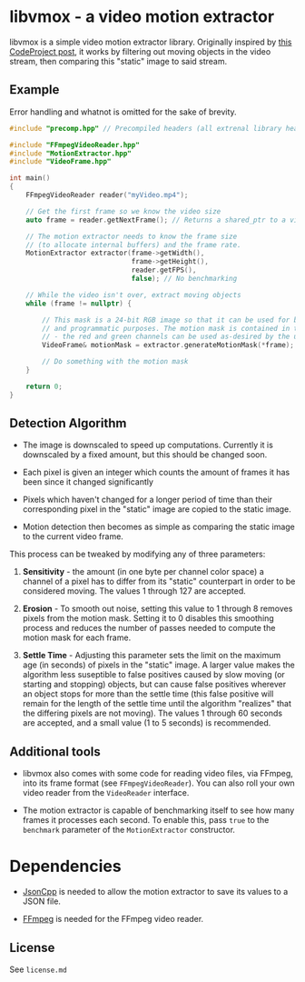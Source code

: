 # libvmox - a video motion extractor

libvmox is a simple video motion extractor library. Originally inspired by
[this CodeProject post](http://www.codeproject.com/Articles/10248/Motion-Detection-Algorithms),
it works by filtering out moving objects in the video stream, then comparing this "static" image
to said stream.

## Example

Error handling and whatnot is omitted for the sake of brevity.


```cpp
#include "precomp.hpp" // Precompiled headers (all extrenal library headers)

#include "FFmpegVideoReader.hpp"
#include "MotionExtractor.hpp"
#include "VideoFrame.hpp"

int main()
{
	FFmpegVideoReader reader("myVideo.mp4");

	// Get the first frame so we know the video size
	auto frame = reader.getNextFrame(); // Returns a shared_ptr to a video frame

	// The motion extractor needs to know the frame size
	// (to allocate internal buffers) and the frame rate.
	MotionExtractor extractor(frame->getWidth(),
	                          frame->getHeight(),
	                          reader.getFPS(),
	                          false); // No benchmarking

	// While the video isn't over, extract moving objects
	while (frame != nullptr) {

		// This mask is a 24-bit RGB image so that it can be used for both display
		// and programmatic purposes. The motion mask is contained in the blue channel
		// - the red and green channels can be used as-desired by the user.
		VideoFrame& motionMask = extractor.generateMotionMask(*frame);

		// Do something with the motion mask
	}

	return 0;
}
```

## Detection Algorithm

- The image is downscaled to speed up computations. Currently it is downscaled by a fixed amount,
  but this should be changed soon.

- Each pixel is given an integer which counts the amount of frames it has been since it changed significantly

- Pixels which haven't changed for a longer period of time than their corresponding pixel in the "static" image are
  copied to the static image.

- Motion detection then becomes as simple as comparing the static image to the current video frame. 

This process can be tweaked by modifying any of three parameters:

1. **Sensitivity** - the amount (in one byte per channel color space) a channel of a pixel has to differ from its
                     "static" counterpart in order to be considered moving. The values 1 through 127 are accepted.

2. **Erosion** - To smooth out noise, setting this value to 1 through 8 removes pixels from the motion mask. Setting it
                 to 0 disables this smoothing process and reduces the number of passes needed to compute the motion mask
                 for each frame.

3. **Settle Time** - Adjusting this parameter sets the limit on the maximum age (in seconds) of pixels
                     in the "static" image. A larger value makes the algorithm less suseptible to false positives
                     caused by slow moving (or starting and stopping) objects, but can cause false positives
                     wherever an object stops for more than the settle time
                     (this false positive will remain for the length of the settle time until the algorithm "realizes"
                     that the differing pixels are not moving). The values 1 through 60 seconds are accepted, and a small
                     value (1 to 5 seconds) is recommended.

## Additional tools

- libvmox also comes with some code for reading video files, via FFmpeg, into its frame format
  (see `FFmpegVideoReader`). You can also roll your own video reader from the `VideoReader` interface.

- The motion extractor is capable of benchmarking itself to see how many frames it processes each second.
  To enable this, pass `true` to the `benchmark` parameter of the `MotionExtractor` constructor.

# Dependencies

- [JsonCpp](http://jsoncpp.sourceforge.net/) is needed to allow the motion extractor to save its values to a JSON file.

- [FFmpeg](http://www.ffmpeg.org/) is needed for the FFmpeg video reader.

## License

See `license.md`
